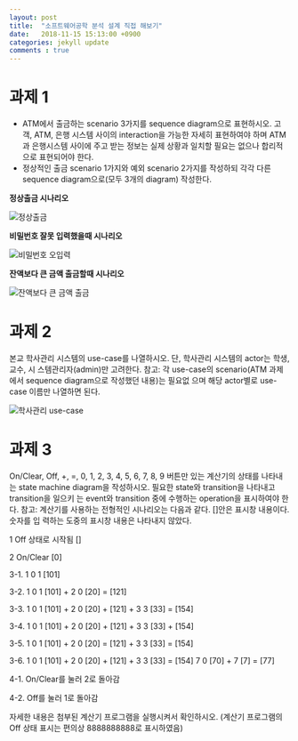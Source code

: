 ```yaml
---
layout: post
title:  "소프트웨어공학 분석 설계 직접 해보기"
date:   2018-11-15 15:13:00 +0900
categories: jekyll update
comments : true
---
```


# 과제 1

- ATM에서 출금하는 scenario 3가지를 sequence diagram으로 표현하시오. 고객, ATM, 은행 시스템 사이의 interaction을 가능한 자세히 표현하여야 하며 ATM과 은행시스템 사이에 주고 받는 정보는 실제 상황과 일치할 필요는 없으나 합리적으로 표현되어야 한다.
- 정상적인 출금 scenario 1가지와 예외 scenario 2가지를 작성하되 각각 다른 sequence diagram으로(모두 3개의 diagram) 작성한다.

**정상출금 시나리오**

![정상출금]()

**비밀번호 잘못 입력했을때 시나리오**

![비밀번호 오입력]()

**잔액보다 큰 금액 출금할때 시나리오**

![잔액보다 큰 금액 출금]()

# 과제 2

본교 학사관리 시스템의 use-case를 나열하시오. 단, 학사관리 시스템의 actor는 학생, 교수, 시 스템관리자(admin)만 고려한다.
참고: 각 use-case의 scenario(ATM 과제에서 sequence diagram으로 작성했던 내용)는 필요없 으며 해당 actor별로 use-case 이름만 나열하면 된다.

![학사관리 use-case]()

# 과제 3

On/Clear, Off, +, =, 0, 1, 2, 3, 4, 5, 6, 7, 8, 9 버튼만 있는 계산기의 상태를 나타내는 state machine diagram을 작성하시오. 필요한 state와 transition을 나타내고 transition을 일으키 는 event와 transition 중에 수행하는 operation을 표시하여야 한다.
참고: 계산기를 사용하는 전형적인 시나리오는 다음과 같다. []안은 표시창 내용이다. 숫자를 입 력하는 도중의 표시창 내용은 나타내지 않았다.

1 Off 상태로 시작됨 []

2 On/Clear [0]

3-1. 1 0 1 [101]

3-2. 1 0 1 [101] + 2 0 [20] = [121]

3-3. 1 0 1 [101] + 2 0 [20] + [121] + 3 3 [33] = [154]

3-4. 1 0 1 [101] + 2 0 [20] + [121] + 3 3 [33] + [154]

3-5. 1 0 1 [101] + 2 0 [20] = [121] + 3 3 [33] = [154]

3-6. 1 0 1 [101] + 2 0 [20] + [121] + 3 3 [33] = [154] 7 0 [70] + 7 [7] = [77]

4-1. On/Clear를 눌러 2로 돌아감

4-2. Off를 눌러 1로 돌아감

자세한 내용은 첨부된 계산기 프로그램을 실행시켜서 확인하시오. (계산기 프로그램의 Off 상태 표시는 편의상 8888888888로 표시하였음)
